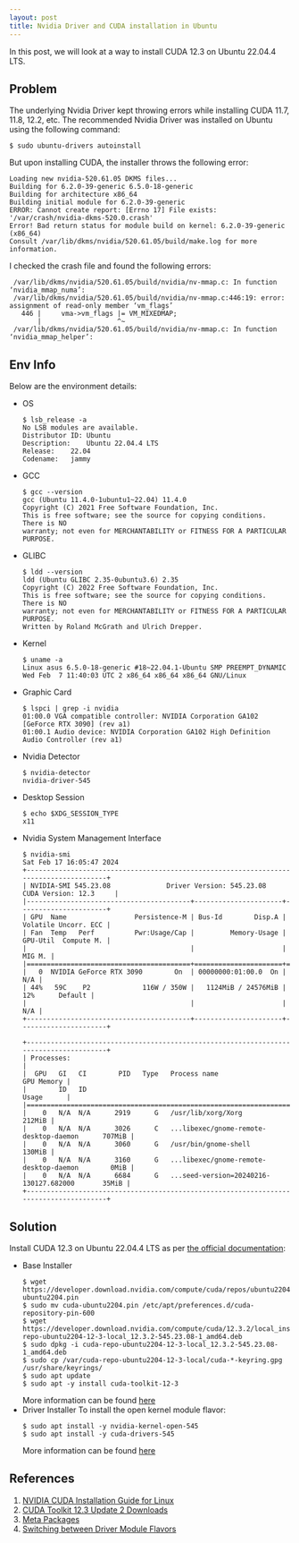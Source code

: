 ```yaml
---
layout: post
title: Nvidia Driver and CUDA installation in Ubuntu
---
```


In this post, we will look at a way to install CUDA 12.3 on Ubuntu 22.04.4 LTS.

Problem
-------
The underlying Nvidia Driver kept throwing errors while installing CUDA 11.7, 11.8, 12.2, etc. The recommended Nvidia Driver was installed on Ubuntu using the following command:
```console
$ sudo ubuntu-drivers autoinstall
```

But upon installing CUDA, the installer throws the following error:
```
Loading new nvidia-520.61.05 DKMS files...
Building for 6.2.0-39-generic 6.5.0-18-generic
Building for architecture x86_64
Building initial module for 6.2.0-39-generic
ERROR: Cannot create report: [Errno 17] File exists: '/var/crash/nvidia-dkms-520.0.crash'
Error! Bad return status for module build on kernel: 6.2.0-39-generic (x86_64)
Consult /var/lib/dkms/nvidia/520.61.05/build/make.log for more information.
```

I checked the crash file and found the following errors:
```
 /var/lib/dkms/nvidia/520.61.05/build/nvidia/nv-mmap.c: In function ‘nvidia_mmap_numa’:
 /var/lib/dkms/nvidia/520.61.05/build/nvidia/nv-mmap.c:446:19: error: assignment of read-only member ‘vm_flags’
   446 |     vma->vm_flags |= VM_MIXEDMAP;
       |                   ^~
 /var/lib/dkms/nvidia/520.61.05/build/nvidia/nv-mmap.c: In function ‘nvidia_mmap_helper’:
```

Env Info
--------
Below are the environment details:

* OS
    ```console
    $ lsb_release -a
    No LSB modules are available.
    Distributor ID:	Ubuntu
    Description:	Ubuntu 22.04.4 LTS
    Release:	22.04
    Codename:	jammy
    ```
* GCC
    ```console
    $ gcc --version
    gcc (Ubuntu 11.4.0-1ubuntu1~22.04) 11.4.0
    Copyright (C) 2021 Free Software Foundation, Inc.
    This is free software; see the source for copying conditions.  There is NO
    warranty; not even for MERCHANTABILITY or FITNESS FOR A PARTICULAR PURPOSE.
    ```
* GLIBC
    ```console
    $ ldd --version
    ldd (Ubuntu GLIBC 2.35-0ubuntu3.6) 2.35
    Copyright (C) 2022 Free Software Foundation, Inc.
    This is free software; see the source for copying conditions.  There is NO
    warranty; not even for MERCHANTABILITY or FITNESS FOR A PARTICULAR PURPOSE.
    Written by Roland McGrath and Ulrich Drepper.
    ```
* Kernel
    ```console
    $ uname -a
    Linux asus 6.5.0-18-generic #18~22.04.1-Ubuntu SMP PREEMPT_DYNAMIC Wed Feb  7 11:40:03 UTC 2 x86_64 x86_64 x86_64 GNU/Linux
    ```
* Graphic Card
    ```console
    $ lspci | grep -i nvidia
    01:00.0 VGA compatible controller: NVIDIA Corporation GA102 [GeForce RTX 3090] (rev a1)
    01:00.1 Audio device: NVIDIA Corporation GA102 High Definition Audio Controller (rev a1)
    ```
* Nvidia Detector
    ```console
    $ nvidia-detector
    nvidia-driver-545
    ```
* Desktop Session
    ```console
    $ echo $XDG_SESSION_TYPE
    x11
    ```
* Nvidia System Management Interface
    ```console
    $ nvidia-smi
    Sat Feb 17 16:05:47 2024
    +---------------------------------------------------------------------------------------+
    | NVIDIA-SMI 545.23.08              Driver Version: 545.23.08    CUDA Version: 12.3     |
    |-----------------------------------------+----------------------+----------------------+
    | GPU  Name                 Persistence-M | Bus-Id        Disp.A | Volatile Uncorr. ECC |
    | Fan  Temp   Perf          Pwr:Usage/Cap |         Memory-Usage | GPU-Util  Compute M. |
    |                                         |                      |               MIG M. |
    |=========================================+======================+======================|
    |   0  NVIDIA GeForce RTX 3090        On  | 00000000:01:00.0  On |                  N/A |
    | 44%   59C    P2             116W / 350W |   1124MiB / 24576MiB |     12%      Default |
    |                                         |                      |                  N/A |
    +-----------------------------------------+----------------------+----------------------+
                                                                                             
    +---------------------------------------------------------------------------------------+
    | Processes:                                                                            |
    |  GPU   GI   CI        PID   Type   Process name                            GPU Memory |
    |        ID   ID                                                             Usage      |
    |=======================================================================================|
    |    0   N/A  N/A      2919      G   /usr/lib/xorg/Xorg                          212MiB |
    |    0   N/A  N/A      3026      C   ...libexec/gnome-remote-desktop-daemon      707MiB |
    |    0   N/A  N/A      3060      G   /usr/bin/gnome-shell                        130MiB |
    |    0   N/A  N/A      3160      G   ...libexec/gnome-remote-desktop-daemon        0MiB |
    |    0   N/A  N/A      6684      G   ...seed-version=20240216-130127.682000       35MiB |
    +---------------------------------------------------------------------------------------+
    ```

Solution
--------
Install CUDA 12.3 on Ubuntu 22.04.4 LTS as per [the official documentation](https://developer.nvidia.com/cuda-downloads?target_os=Linux&target_arch=x86_64&Distribution=Ubuntu&target_version=22.04&target_type=deb_local):

* Base Installer
    ```console
    $ wget https://developer.download.nvidia.com/compute/cuda/repos/ubuntu2204/x86_64/cuda-ubuntu2204.pin
    $ sudo mv cuda-ubuntu2204.pin /etc/apt/preferences.d/cuda-repository-pin-600
    $ wget https://developer.download.nvidia.com/compute/cuda/12.3.2/local_installers/cuda-repo-ubuntu2204-12-3-local_12.3.2-545.23.08-1_amd64.deb
    $ sudo dpkg -i cuda-repo-ubuntu2204-12-3-local_12.3.2-545.23.08-1_amd64.deb
    $ sudo cp /var/cuda-repo-ubuntu2204-12-3-local/cuda-*-keyring.gpg /usr/share/keyrings/
    $ sudo apt update
    $ sudo apt -y install cuda-toolkit-12-3
    ```
    More information can be found [here](https://docs.nvidia.com/cuda/cuda-installation-guide-linux/#meta-packages)
* Driver Installer
To install the open kernel module flavor:
    ```console
    $ sudo apt install -y nvidia-kernel-open-545
    $ sudo apt install -y cuda-drivers-545
    ```
    More information can be found [here](https://docs.nvidia.com/cuda/cuda-installation-guide-linux/#switching-between-driver-module-flavors)


References
----------
1. [NVIDIA CUDA Installation Guide for Linux](https://docs.nvidia.com/cuda/cuda-installation-guide-linux/index.html)
2. [CUDA Toolkit 12.3 Update 2 Downloads](https://developer.nvidia.com/cuda-downloads?target_os=Linux&target_arch=x86_64&Distribution=Ubuntu&target_version=22.04&target_type=deb_local)
3. [Meta Packages](https://docs.nvidia.com/cuda/cuda-installation-guide-linux/#meta-packages)
4. [Switching between Driver Module Flavors](https://docs.nvidia.com/cuda/cuda-installation-guide-linux/#switching-between-driver-module-flavors)

